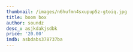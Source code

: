 ```yaml
---
thumbnail: /images/n6hufmn4sxupup5z-gtoiq.jpg
title: boom box
author: soundz
desc_: asjkdakjsdbk
price: '20.00'
imdb: asbdabs378737ba
---
```



